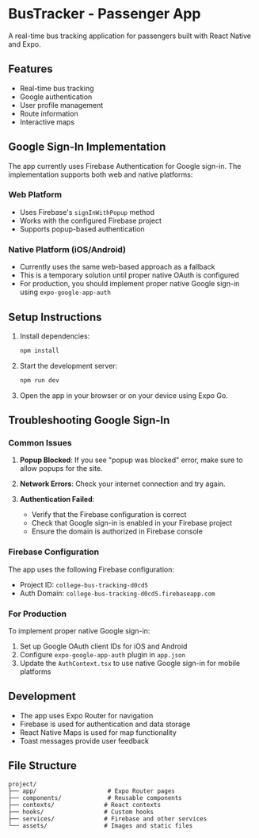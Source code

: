 # BusTracker - Passenger App

A real-time bus tracking application for passengers built with React Native and Expo.

## Features

- Real-time bus tracking
- Google authentication
- User profile management
- Route information
- Interactive maps

## Google Sign-In Implementation

The app currently uses Firebase Authentication for Google sign-in. The implementation supports both web and native platforms:

### Web Platform
- Uses Firebase's `signInWithPopup` method
- Works with the configured Firebase project
- Supports popup-based authentication

### Native Platform (iOS/Android)
- Currently uses the same web-based approach as a fallback
- This is a temporary solution until proper native OAuth is configured
- For production, you should implement proper native Google sign-in using `expo-google-app-auth`

## Setup Instructions

1. Install dependencies:
   ```bash
   npm install
   ```

2. Start the development server:
   ```bash
   npm run dev
   ```

3. Open the app in your browser or on your device using Expo Go.

## Troubleshooting Google Sign-In

### Common Issues

1. **Popup Blocked**: If you see "popup was blocked" error, make sure to allow popups for the site.

2. **Network Errors**: Check your internet connection and try again.

3. **Authentication Failed**: 
   - Verify that the Firebase configuration is correct
   - Check that Google sign-in is enabled in your Firebase project
   - Ensure the domain is authorized in Firebase console

### Firebase Configuration

The app uses the following Firebase configuration:
- Project ID: `college-bus-tracking-d0cd5`
- Auth Domain: `college-bus-tracking-d0cd5.firebaseapp.com`

### For Production

To implement proper native Google sign-in:

1. Set up Google OAuth client IDs for iOS and Android
2. Configure `expo-google-app-auth` plugin in `app.json`
3. Update the `AuthContext.tsx` to use native Google sign-in for mobile platforms

## Development

- The app uses Expo Router for navigation
- Firebase is used for authentication and data storage
- React Native Maps is used for map functionality
- Toast messages provide user feedback

## File Structure

```
project/
├── app/                    # Expo Router pages
├── components/             # Reusable components
├── contexts/              # React contexts
├── hooks/                 # Custom hooks
├── services/              # Firebase and other services
└── assets/                # Images and static files
```
